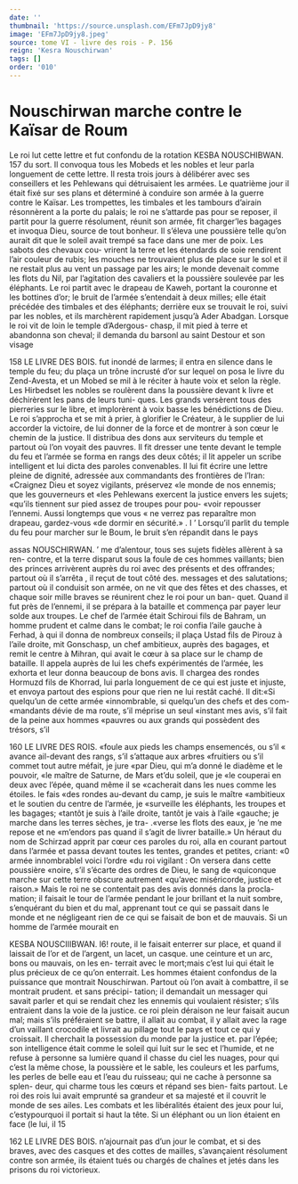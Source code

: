 ```yaml
---
date: ''
thumbnail: 'https://source.unsplash.com/EFm7JpD9jy8'
image: 'EFm7JpD9jy8.jpeg'
source: tome VI - livre des rois - P. 156
reign: 'Kesra Nouschirwan'
tags: []
order: '010'
---
```


# Nouschirwan marche contre le Kaïsar de Roum

Le roi lut cette lettre et fut confondu de la rotation
KESBA NOUSCHIBWAN. 157 du sort. Il convoqua tous les Mobeds et les nobles et leur parla longuement de cette lettre. Il resta trois
jours à délibérer avec ses conseillers et les Pehlewans qui détruisaient les armées. Le quatrième jour il était fixé sur ses plans et déterminé à conduire son armée à la guerre contre le Kaïsar. Les trompettes, les timbales et les tambours d’airain résonnèrent a
la porte du palais; le roi ne s’attarde pas pour se reposer, il partit pour la guerre résolument, réunit
son armée, fit charger’les bagages et invoqua Dieu,
source de tout bonheur. Il s’éleva une poussière telle
qu’on aurait dit que le soleil avait trempé sa face
dans une mer de poix. Les sabots des chevaux cou-
vrirent la terre et les étendards de soie rendirent l’air couleur de rubis; les mouches ne trouvaient plus de place sur le sol et il ne restait plus au vent un passage par les airs; le monde devenait comme les flots du Nil, par l’agitation des cavaliers et la poussière soulevée par les éléphants. Le roi partit
avec le drapeau de Kaweh, portant la couronne et les bottines d’or; le bruit de l’armée s’entendait à
deux milles; elle était précédée des timbales et des éléphants; derrière eux se trouvait Ie roi, suivi par les nobles, et ils marchèrent rapidement jusqu’à Ader Abadgan.
Lorsque le roi vit de loin le temple d’Adergous- chasp, il mit pied à terre et abandonna son cheval; il demanda du barsonl au saint Destour et son visage

158 LE LIVRE DES BOIS.
fut inondé de larmes; il entra en silence dans le temple du feu; du plaça un trône incrusté d’or sur
lequel on posa le livre du Zend-Avesta, et un Mobed se mil à le réciter à haute voix et selon la règle. Les Hirbedset les nobles se roulèrent dans la poussière devant k livre et déchirèrent les pans de leurs tuni- ques. Les grands versèrent tous des pierreries sur le libre, et implorèrent à voix basse les bénédictions de
Dieu. Le roi s’approcha et se mit à prier, à glorifier
le Créateur, à le supplier de lui accorder la victoire,
de lui donner de la force et de montrer à son cœur
le chemin de la justice. Il distribua des dons aux serviteurs du temple et partout où l’on voyait des pauvres.
Il fit dresser une tente devant le temple du feu et l’armée se forma en rangs des deux côtés; il lit
appeler un scribe intelligent et lui dicta des paroles convenables. Il lui fit écrire une lettre pleine de dignité, adressée aux commandants des frontières de
l’lran: «Craignez Dieu et soyez vigilants, préservez
«le monde de nos ennemis; que les gouverneurs et «les Pehlewans exercent la justice envers les sujets; «qu’ils tiennent sur pied assez de troupes pour pou- «voir repousser l’ennemi. Aussi longtemps que vous
« ne verrez pas reparaître mon drapeau, gardez-vous «de dormir en sécurité.» . I ’
Lorsqu’il parlit du temple du feu pour marcher sur le Boum, le bruit s’en répandit dans le pays

assas NOUSCHIRWAN. ’ me d’alentour, tous ses sujets fidèles allèrent à sa ren-
contre, et la terre disparut sous la foule de ces hommes vaillants; bien des princes arrivèrent auprès du roi avec des présents et des offrandes; partout où
il s’arrêta , il reçut de tout côté des. messages et des salutations; partout où il conduisit son armée, on
ne vit que des fêtes et des chasses, et chaque soir
mille braves se réunirent chez le roi pour un ban-
quet.
Quand il fut près de l’ennemi, il se prépara à la
bataille et commença par payer leur solde aux troupes. Le chef de l’armée était Schiroui fils de Bahram, un
homme prudent et calme dans le combat; le roi confia l’aile gauche à Ferhad, à qui il donna de nombreux conseils; il plaça Ustad fils de Pirouz à l’aile droite, mit Gonschasp, un chef ambitieux, auprès des bagages, et remit le centre à Mihran, qui avait le cœur à sa place sur le champ de bataille.
Il appela auprès de lui les chefs expérimentés de l’armée, les exhorta et leur donna beaucoup de bons
avis. Il chargea des rondes Hormuzd fils de Khorrad, lui parla longuement de ce qui est juste et injuste,
et envoya partout des espions pour que rien ne lui restât caché. Il dit:«Si quelqu’un de cette armée «innombrable, si quelqu’un des chefs et des com- «mandants dévie de ma route, s’il méprise un seul
«instant mes avis, s’il fait de la peine aux hommes «pauvres ou aux grands qui possèdent des trésors, s’il

160 LE LIVRE DES ROIS.
«foule aux pieds les champs ensemencés, ou s’il
« avance ail-devant des rangs, s’il s’attaque aux arbres «fruitiers ou s’il commet tout autre méfait, je jure «par Dieu, qui m’a donné le diadème et le pouvoir,
«le maître de Saturne, de Mars et’du soleil, que je
«le couperai en deux avec l’épée, quand même il se «cacherait dans les nues comme les étoiles. le fais «des rondes au-devant du camp, je suis le maître «ambitieux et le soutien du centre de l’armée, je «surveille les éléphants, les troupes et les bagages; «tantôt je suis à l’aile droite, tantôt je vais à l’aile
«gauche; je marche dans les terres sèches, je tra- .«verse les flots des eaux, je ’ne me repose et ne
«m’endors pas quand il s’agit de livrer bataille.»
Un héraut du nom de Schirzad apprit par cœur
ces paroles du roi, alla en courant partout dans l’armée et passa devant toutes les tentes, grandes et petites, criant: «0 armée innombrablel voici l’ordre
«du roi vigilant : On versera dans cette poussière «noire, s’il s’écarte des ordres de Dieu, le sang de «quiconque marche sur cette terre obscure autrement «qu’avec miséricorde, justice et raison.» Mais le roi
ne se contentait pas des avis donnés dans la procla- mation; il faisait le tour de l’armée pendant le jour brillant et la nuit sombre, s’enquérant du bien et du
mal, apprenant tout ce qui se passait dans le monde et ne négligeant rien de ce qui se faisait de bon et de mauvais. Si un homme de l’armée mourait en

KESBA NOUSCIIIBWAN. l6! route, il le faisait enterrer sur place, et quand il
laissait de l’or et de l’argent, un lacet, un casque.
une ceinture et un arc, bons ou mauvais, on les en- terrait avec le mort;mais c’est lui qui était le plus précieux de ce qu’on enterrait.
Les hommes étaient confondus de la puissance que montrait Nouschirwan. Partout où l’on avait à combattre, il se montrait prudent. et sans précipi- tation; il demandait un messager qui savait parler et qui se rendait chez les ennemis qui voulaient résister; s’ils entraient dans la voie de la justice.
ce roi plein déraison ne leur faisait aucun mal; mais s’ils préféraient se battre, il allait au combat,
il y allait avec la rage d’un vaillant crocodile et livrait
au pillage tout le pays et tout ce qui y croissait. Il cherchait la possession du monde par la justice et. par l’épée; son intelligence était comme le soleil qui
luit sur le sec et l’humide, et ne refuse à personne sa lumière quand il chasse du ciel les nuages, pour qui c’est la même chose, la poussière et le sable, les couleurs et les parfums, les perles de belle eau et l’eau du ruisseau; qui ne cache à personne sa splen- deur, qui charme tous les cœurs et répand ses bien- faits partout. Le roi des rois lui avait emprunté sa grandeur et sa majesté et il couvrit le monde de ses ailes. Les combats et les libéralités étaient des jeux
pour lui, c’estypourquoi il portait si haut la tête. Si un éléphant ou un lion étaient en face (le lui, il
15

162 LE LIVRE DES BOIS. n’ajournait pas d’un jour le combat, et si des braves,
avec des casques et des cottes de mailles, s’avançaient résolument contre son armée, ils étaient tués ou chargés de chaînes et jetés dans les prisons du roi victorieux.

